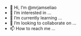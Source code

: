- 👋 Hi, I’m @mrjamseliao
- 👀 I’m interested in ...
- 🌱 I’m currently learning ...
- 💞️ I’m looking to collaborate on ...
- 📫 How to reach me ...

<!---
mrjamseliao/mrjamseliao is a ✨ special ✨ repository because its `README.md` (this file) appears on your GitHub profile.
You can click the Preview link to take a look at your changes.
--->
